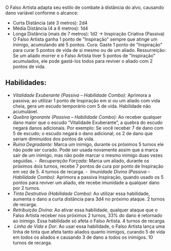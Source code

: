 O Falso Artista adapta seu estilo de combate à distância do alvo, causando dano variável conforme o alcance:
- Curta Distância (até 3 metros): 2d4
- Média Distância (4 a 6 metros): 1d4
- Longa Distância (mais de 7 metros): 1d2
-> Inspiração Criativa (Passiva)
O Falso Artista ganha 1 ponto de "Inspiração" sempre que atinge um inimigo, acumulando até 5 pontos.
Cura: Gaste 1 ponto de "Inspiração" para curar 5 pontos de vida de si mesmo ou de um aliado.
Ressurreição: Se um aliado morrer e o Falso Artista tiver 5 pontos de "Inspiração" acumulados, ele pode gastá-los todos para reviver o aliado com 2 pontos de vida.
## Habilidades:
-  _Vitalidade Exuberante (Passiva – Habilidade Combo):_
	Aprimora a passiva; ao utilizar 1 ponto de Inspiração em si ou um aliado com vida cheia, gera um escudo temporário com 5 de vida. Habilidade não acumulável.
-  _Quebra Ignorante (Passiva – Habilidade Combo):_
	Ao receber qualquer dano maior que o escudo “Vitalidade Exuberante”, a quebra do escudo negará danos adicionais. Por exemplo: Se você receber 7 de dano com 5 de escudo; o escudo negará o dano adicional, os 2 de dano que seriam diminuídos dos pontos de vida.
-  _Ruína Degradante:_
	Marca um inimigo, durante os próximos 5 turnos ele não pode ser curado. Pode ser usada novamente assim que a marca sair de um inimigo, mas não pode marcar o mesmo inimigo duas vezes seguidas.
-  _Recuperação Forçada:_
	Marca um aliado, durante os próximos dois turnos, recebe 7 pontos de cura por ponto de Inspiração em vez de 5. 4 turnos de recarga.
-  _Imunidade Divina (Passiva – Habilidade Combo):_
	Aprimora a passiva Inspiração, quando usado os 5 pontos para reviver um aliado, ele recebe imunidade a qualquer dano por 2 turnos.
-  _Tinta Destrutiva (Habilidade Combo):_
	Ao utilizar essa habilidade, aumenta o dano a curta distância para 3d4 no próximo ataque. 2 turnos de recarga.
-  _Retribuição Divina:_
	Ao ativar essa habilidade, qualquer ataque que o Falso Artista receber nos próximos 2 turnos, 33% do dano é retornado ao inimigo. Essa habilidade só afeta o Falso Artista. 4 turnos de recarga.
-  _Linha de Vida e Dor:_
	Ao usar essa habilidade, o Falso Artista lança uma linha de tinta que afeta tanto aliados quanto inimigos, curando 5 de vida em todos os aliados e causando 3 de dano a todos os inimigos. 10 turnos de recarga.